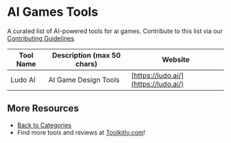 # AI Games Tools

A curated list of AI-powered tools for ai games. Contribute to this list via our [Contributing Guidelines](../CONTRIBUTING.md).

| Tool Name | Description (max 50 chars) | Website |
|-----------|----------------------------|---------|
| Ludo AI | AI Game Design Tools | [https://ludo.ai/](https://ludo.ai/) |

## More Resources
- [Back to Categories](../README.md)
- Find more tools and reviews at [Toolkitly.com](https://toolkitly.com)!
